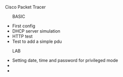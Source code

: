 Cisco Packet Tracer
<ul>
  <p> BASIC </p>
  <li>First config</li>
  <li>DHCP server simulation</li>
  <li>HTTP test</li>
  <li>Test to add a simple pdu</li>
</ul>
<ul>
  <p> LAB </p>
  <li>Setting date, time and password for privileged mode </li>
  <li></li>
  <li></li>
</ul>

